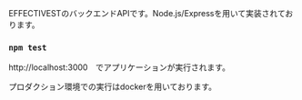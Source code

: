 EFFECTIVESTのバックエンドAPIです。Node.js/Expressを用いて実装されております。

### `npm test`
http://localhost:3000　でアプリケーションが実行されます。

プロダクション環境での実行はdockerを用いております。